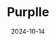 ---  
layout: startup_page  
title: "Purplle"  
id: "purplle.com"  
permalink: "/purpllepurplle.com10142024/"  
website: "https://www.purplle.com/"  
funding_round: "Series F"  
funding_amount: "₹1,500Cr"  
investors: "Abu Dhabi Investment Authority, Premji Invest, Blume Ventures, Sharrp Ventures"  
about: "Purplle is a beauty and personal care marketplace competing with Nykaa and Reliance-backed Tira. It operates primarily in India, focusing on personalized and accessible beauty solutions tailored to diverse consumer needs. Purplle's growth is driven by expansion into underserved markets and the use of data-driven insights."  
markets: "Beauty, Personal Care, Cosmetics, E-Commerce, Retail, Shopping"  
hq: "Mumbai, Maharashtra, India"  
founded_year: "2012"  
linkedin: "https://www.linkedin.com/company/purplle-com"  
twitter: "https://twitter.com/letspurplle"  
instagram: ""  
facebook: "http://www.facebook.com/letspurplle"  
crunchbase: "https://www.crunchbase.com/organization/purplle"  
pitchbook: "https://pitchbook.com/profiles/company/58597-03"  

date_display: "14-Oct-2024"  
date: "2024-10-14"

# SEO Optimization  
meta_title: "Purplle - Series F Funding (₹1,500Cr)"  
meta_description: "Purplle, Purplle is a beauty and personal care marketplace competing with Nykaa and Reliance-backed Tira. It operates primarily in India, focusing on personali..."  
meta_keywords: "Purplle, Beauty, Personal Care, Cosmetics, E-Commerce, Retail, Shopping, Series F funding"  
canonical_url: "https://startup.projectstartups.com/purpllepurplle.com10142024/"  
---